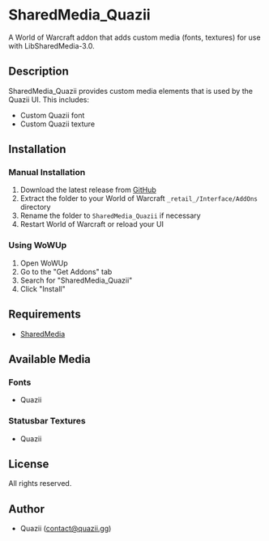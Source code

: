 # SharedMedia_Quazii

A World of Warcraft addon that adds custom media (fonts, textures) for use with LibSharedMedia-3.0.

## Description

SharedMedia_Quazii provides custom media elements that is used by the Quazii UI. This includes:
- Custom Quazii font
- Custom Quazii texture

## Installation

### Manual Installation
1. Download the latest release from [GitHub](https://github.com/imquazii/SharedMedia_Quazii/releases)
2. Extract the folder to your World of Warcraft `_retail_/Interface/AddOns` directory
3. Rename the folder to `SharedMedia_Quazii` if necessary
4. Restart World of Warcraft or reload your UI

### Using WoWUp
1. Open WoWUp
2. Go to the "Get Addons" tab
3. Search for "SharedMedia_Quazii"
4. Click "Install"

## Requirements

- [SharedMedia](https://www.curseforge.com/wow/addons/sharedmedia)

## Available Media

### Fonts
- Quazii

### Statusbar Textures
- Quazii

## License

All rights reserved.

## Author

- Quazii (contact@quazii.gg) 